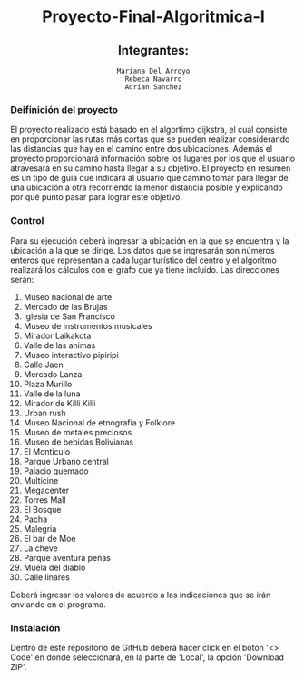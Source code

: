 <div align= "center">

# Proyecto-Final-Algoritmica-I
## Integrantes: 
    Mariana Del Arroyo
    Rebeca Navarro
    Adrian Sanchez
    
</div>

### Deifinición del proyecto
El proyecto realizado está basado en el algortimo dijkstra, el cual consiste en proporcionar las rutas más cortas que se pueden realizar considerando las distancias que hay en el camino entre dos ubicaciones. Además el proyecto proporcionará información sobre los lugares por los que el usuario atravesará en su camino hasta llegar a su objetivo. 
El proyecto en resumen es un tipo de guía que indicará al usuario que camino tomar para llegar de una ubicación a otra recorriendo la menor distancia posible y explicando por qué punto pasar para lograr este objetivo. <br/>

### Control
Para su ejecución deberá ingresar la ubicación en la que se encuentra y la ubicación a la que se dirige. Los datos que se ingresarán son números enteros que representan a cada lugar turístico del centro y el algoritmo realizará los cálculos con el grafo que ya tiene incluido. 
Las direcciones serán: <br/>
<ol>
  
  <li> Museo nacional de arte </li>
  <li> Mercado de las Brujas </li>
  <li> Iglesia de San Francisco </li>
  <li> Museo de instrumentos musicales </li>
  <li> Mirador Laikakota </li>
  <li> Valle de las animas </li>
  <li> Museo interactivo pipiripi </li>
  <li> Calle Jaen </li>
  <li> Mercado Lanza </li>
  <li> Plaza Murillo </li>
  <li> Valle de la luna </li>
  <li> Mirador de Killi Killi </li>
  <li> Urban rush </li>
  <li> Museo Nacional de etnografia y Folklore </li>
  <li> Museo de metales preciosos </li>
  <li> Museo de bebidas Bolivianas </li>
  <li> El Monticulo </li>
  <li> Parque Urbano central </li>
  <li> Palacio quemado </li>
  <li> Multicine </li>
  <li> Megacenter </li>
  <li> Torres Mall </li>
  <li> El Bosque</li>
  <li> Pacha</li>
  <li> Malegria</li>
  <li> El bar de Moe</li>
  <li> La cheve</li>
  <li> Parque aventura peñas </li>
  <li> Muela del diablo </li>
  <li> Calle linares</li>
      
</ol>          
    
Deberá ingresar los valores de acuerdo a las indicaciones que se irán enviando en el programa.<br/>
    
</div>
    
### Instalación
Dentro de este repositorio de GitHub deberá hacer click en el botón '<> Code' en donde seleccionará, en la parte de 'Local', la opción 'Download ZIP'.<br/> 

     
    
